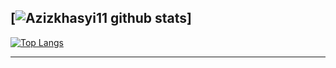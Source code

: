 [![Azizkhasyi11 github stats](https://github-readme-stats.vercel.app/api?username=azizkhasyi11&show_icons=true&theme=tokyonight&locale&border_radius=10)]
---
[![Top Langs](https://github-readme-stats.vercel.app/api/top-langs/?username=Azizkhasyi11&langs_count=8&layout=compact&hide_border=true&theme=tokyonight)](https://github.com/Azizkhasyi11)
<hr>
